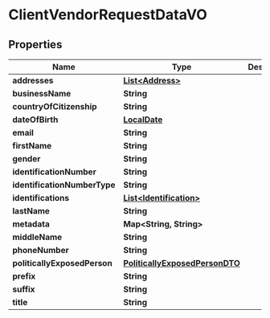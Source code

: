 
# ClientVendorRequestDataVO

## Properties
Name | Type | Description | Notes
------------ | ------------- | ------------- | -------------
**addresses** | [**List&lt;Address&gt;**](Address.md) |  |  [optional]
**businessName** | **String** |  |  [optional]
**countryOfCitizenship** | **String** |  |  [optional]
**dateOfBirth** | [**LocalDate**](LocalDate.md) |  |  [optional]
**email** | **String** |  |  [optional]
**firstName** | **String** |  |  [optional]
**gender** | **String** |  |  [optional]
**identificationNumber** | **String** |  |  [optional]
**identificationNumberType** | **String** |  |  [optional]
**identifications** | [**List&lt;Identification&gt;**](Identification.md) |  |  [optional]
**lastName** | **String** |  |  [optional]
**metadata** | **Map&lt;String, String&gt;** |  |  [optional]
**middleName** | **String** |  |  [optional]
**phoneNumber** | **String** |  |  [optional]
**politicallyExposedPerson** | [**PoliticallyExposedPersonDTO**](PoliticallyExposedPersonDTO.md) |  |  [optional]
**prefix** | **String** |  |  [optional]
**suffix** | **String** |  |  [optional]
**title** | **String** |  |  [optional]



